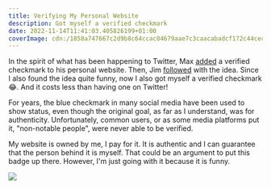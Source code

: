 ```yaml
---
title: Verifying My Personal Website
description: Got myself a verified checkmark
date: 2022-11-14T11:41:03.405826199+01:00
coverImage: cdn:/1858a747667c2d9b8c64ccac04679aae7c3caacabadcf172c44ceca288aaae7b
---
```


In the spirit of what has been happening to Twitter, Max [added](https://twitter.com/mxbck/status/1590809274808147990) a verified checkmark to his personal website. Then, Jim [followed](https://blog.jim-nielsen.com/2022/verified-personal-website/) with the idea. Since I also found the idea quite funny, now I also got myself a verified checkmark 😂. And it costs less than having one on Twitter!

For years, the blue checkmark in many social media have been used to show status, even though the original goal, as far as I understand, was for authenticity. Unfortunately, common users, or as some media platforms put it, "non-notable people", were never able to be verified.

My website is owned by me, I pay for it. It is authentic and I can guarantee that the person behind it is myself. That could be an argument to put this badge up there. However, I'm just going with it because it is funny.

![](cdn:/1858a747667c2d9b8c64ccac04679aae7c3caacabadcf172c44ceca288aaae7b?class=fw)
